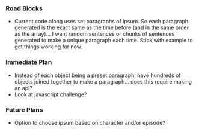 ### Road Blocks

- Current code along uses set paragraphs of ipsum. So each paragraph generated is the exact same as the time before (and in the same order as the array)... I want random sentences or chunks of sentences generated to make a unique paragraph each time. Stick with example to get things working for now.

### Immediate Plan

- Instead of each object being a preset paragraph, have hundreds of objects joined together to make a paragraph... does this require making an api?
- Look at javascript challenge?

### Future Plans

- Option to choose ipsum based on character and/or episode?